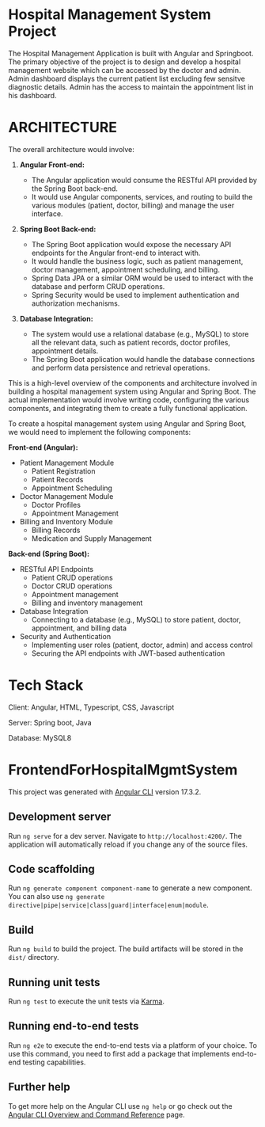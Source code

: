 # Hospital Management System Project

The Hospital Management Application is built with Angular and Springboot.
The primary objective of the project is to design and develop a hospital management website which can be accessed by the doctor and admin.
Admin dashboard displays the current patient list excluding few sensitve diagnostic details. Admin has the access to maintain the appointment list in his dashboard. 

 # ARCHITECTURE
The overall architecture would involve:

1. **Angular Front-end:**
   - The Angular application would consume the RESTful API provided by the Spring Boot back-end.
   - It would use Angular components, services, and routing to build the various modules (patient, doctor, billing) and manage the user interface.
   
2. **Spring Boot Back-end:**
   - The Spring Boot application would expose the necessary API endpoints for the Angular front-end to interact with.
   - It would handle the business logic, such as patient management, doctor management, appointment scheduling, and billing.
   - Spring Data JPA or a similar ORM would be used to interact with the database and perform CRUD operations.
   - Spring Security would be used to implement authentication and authorization mechanisms.

3. **Database Integration:**
   - The system would use a relational database (e.g., MySQL) to store all the relevant data, such as patient records, doctor profiles, appointment details.
   - The Spring Boot application would handle the database connections and perform data persistence and retrieval operations.


This is a high-level overview of the components and architecture involved in building a hospital management system using Angular and Spring Boot. The actual implementation would involve writing code, configuring the various components, and integrating them to create a fully functional application.

To create a hospital management system using Angular and Spring Boot, we would need to implement the following components:

**Front-end (Angular):**
- Patient Management Module
  - Patient Registration
  - Patient Records
  - Appointment Scheduling
- Doctor Management Module
  - Doctor Profiles
  - Appointment Management
- Billing and Inventory Module
  - Billing Records
  - Medication and Supply Management

**Back-end (Spring Boot):**
- RESTful API Endpoints
  - Patient CRUD operations
  - Doctor CRUD operations
  - Appointment management
  - Billing and inventory management
- Database Integration
  - Connecting to a database (e.g., MySQL) to store patient, doctor, appointment, and billing data
- Security and Authentication
  - Implementing user roles (patient, doctor, admin) and access control
  - Securing the API endpoints with JWT-based authentication




# Tech Stack
Client: Angular, HTML, Typescript, CSS, Javascript

Server: Spring boot, Java

Database: MySQL8

# FrontendForHospitalMgmtSystem

This project was generated with [Angular CLI](https://github.com/angular/angular-cli) version 17.3.2.

## Development server

Run `ng serve` for a dev server. Navigate to `http://localhost:4200/`. The application will automatically reload if you change any of the source files.

## Code scaffolding

Run `ng generate component component-name` to generate a new component. You can also use `ng generate directive|pipe|service|class|guard|interface|enum|module`.

## Build

Run `ng build` to build the project. The build artifacts will be stored in the `dist/` directory.

## Running unit tests

Run `ng test` to execute the unit tests via [Karma](https://karma-runner.github.io).

## Running end-to-end tests

Run `ng e2e` to execute the end-to-end tests via a platform of your choice. To use this command, you need to first add a package that implements end-to-end testing capabilities.

## Further help

To get more help on the Angular CLI use `ng help` or go check out the [Angular CLI Overview and Command Reference](https://angular.io/cli) page.
